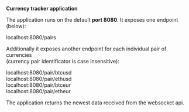 **Currency tracker application**</br>

The application runs on the default **port 8080**. It exposes one endpoint (below):</br>

localhost:8080/pairs</br>

Additionally it exposes another endpoint for each individual pair of currencies</br>
(currency pair identificator is case insensitive):</br>

localhost:8080/pair/btcusd</br>
localhost:8080/pair/ethusd</br>
localhost:8080/pair/btceur</br>
localhost:8080/pair/etheur</br>

The application returns the newest data received from the websocket api.

